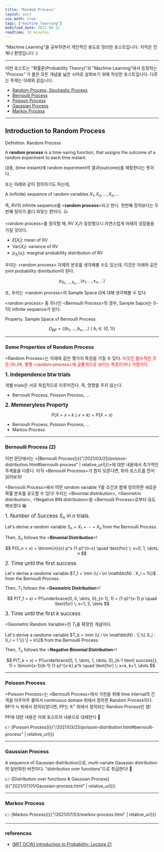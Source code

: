 ```yaml
---
title: "Random Process"
layout: post
use_math: true
tags: ["machine_learning"]
modified_date: 2021.09.21
readtime: 20 minutes
---
```


"Machine Learning"을 공부하면서 개인적인 용도로 정리한 포스트입니다. 지적은 언제나 환영입니다 :)

<hr/>

이번 포스트는 "확률론(Probability Theory)"과 "Machine Learning"에서 등장하는 *"Process"* 가 붙은 모든 개념을 넓은 시야로 살펴보기 위해 작성한 포스트입니다. 다루는 주제는 아래와 같습니다.

- [Random Process; Stochastic Process](#introduction-to-random-process)
- [Bernoulli Process](#bernoulli-process-2)
- [Poisson Process](#poisson-process)
- [Gaussian Process](#gaussian-process)
- [Markov Process](#markov-process)

<hr/>

## Introduction to Random Process

<div class="definition" markdown="1">

<span class="statement-title">Definition.</span> Random Process<br>

A **random process** is a time-varing function, that assigns the outcome of a random experiment to each time instant.

</div>

대충, (time instant)에 random experiment의 결과(outcome)을 매핑한다는 뜻이다.

또는 아래와 같이 정의하기도 하는데,

<div class="definition" markdown="1">

A (infinite) sequence of random variables $X_1, X_2, \dots, X_n, \dots$

</div>

즉, RV의 infinite sequence를 \<**random process**\>라고 한다. 첫번째 정의보다는 두번째 정의가 좀더 와닿는 편이다. 👍

\<random process\>를 정의할 때, RV $X_i$가 등장했으니 자연스럽게 아래의 성질들을 가질 것이다.

- $E[X_i]$: mean of RV
- $\text{Var}(X_i)$: variance of RV
- $p_{X_i} (x_i)$: marginal probability distribution of RV

우리는 \<random process\> 자체의 분포를 생각해볼 수도 있는데, 이것은 아래와 같은 joint probability distribution이 된다.

$$
p_{X_1, \dots, X_n, \dots} (x_1, \dots, x_n, \dots)
$$

또, 우리는 \<random process\>의 Sample Space $\Omega$에 대해 생각해볼 수 있다.

\<random process\> 중 하나인 \<Bernoulli Process\>의 경우, Sample Sapce는 0-1의 infinite sequence가 된다.

<div class="theorem" markdown="1">

<span class="statement-title">Property.</span> Sample Space of Bernoulli Process<br>

$$
\Omega_{\text{BP}} 
= \left\{ 
  (b_1, \dots, b_n, \dots ) \mid b_i \in \{ 0, 1 \}
  \right\}
$$

</div>

<hr/>

### Some Properties of Random Process

\<Random Process\>는 아래와 같은 몇가지 특징을 가질 수 있다. <span style="color: red">이것은 필수적인 것은 아니며, 몇몇 \<random process\>에 공통적으로 보이는 특징이거나 가정이다.</span>

<big>**1. Independence btw trials**</big>

개별 trials은 서로 독립적으로 이루어진다. 즉, 영향을 주지 않는다.

- Bernoulli Process, Poisson Process, ...

<big>**2. Memoeryless Property**</big>

$$
P(X = x + k \mid x > k) = P(X = x)
$$

- Bernoulli Process, Poisson Process, ...
- Markov Process

<hr/>

### Bernoulli Process (2)

이번 문단에서는 \<[Bernoulli Process]({{"/2021/03/25/poisson-distribution.html#bernoulli-process" | relative_url}})\>에 대한 내용에서 추가적인 주제들을 다룬다. 아직 \<Bernoulli Processs\>가 뭔지 모른다면, 위의 포스트를 먼저 읽어보자!

\<Bernoulii Process\>에서 어떤 random variable $Y$를 조건과 함께 정의하면 새로운 확률 분포를 유도할 수 있다! 우리는 \<Binomial distribution\>, \<Geometric distribution\>, \<Negative BIN distribution\>을 \<Bernoulli Process\>로부터 유도해보겠다 😁

<div class="theorem" markdown="1">

<big>1. Number of Success $S_n$ in $n$ trials.</big>

Let's derive a random variable $S_n = X_1 + \cdots + X_n$ from the Bernoulli Process.

Then, $S_n$ follows the \<**Binomial Distribution**\>!

$$
P(S_n = x) = \binom{n}{x} p^x (1-p)^{n-x} \quad \text{for} \; x=0, 1, \dots, n
$$

</div>

<div class="theorem" markdown="1">

<big>2. Time until the first success</big>

Let's derive a randome variable $T_1 = \min \\{ i \in \mathbb{N} : X_i = 1\\}$ from the Bernoulli Process.

Then, $T_1$ follows the \<**Geometric Distribution**\>!

$$
P(T_1 = x) = P(\underbrace{0, 0, \dots, 0}_{x-1}, 1) = (1-p)^{x-1} p \quad \text{for} \; x=1, 2, \dots
$$

</div>

<div class="theorem" markdown="1">

<big>3. Time until the first $k$ success</big>

\<Geometric Random Variable\>인 $T_1$을 확장한 개념이다. 

Let's derive a randome variable $T_k = \min \\{ i \in \mathbb{N} : \| \\{ X_i : X_i = 1 \\} \| = k\\}$ from the Bernoulli Process.

Then, $T_n$ follows the \<**Negative Binomial Distribution**\>!

$$
P(T_k = x) = P(\underbrace{0, 1, \dots, 1, \dots, 0}_{k-1 \text{ success}}, 1) = \binom{x-1}{k-1} (1-p)^{x-k} p^k \quad \text{for} \; x=k, k+1, \dots
$$

</div>

<hr/>

### Poisson Process

\<Poisson Process\>는 \<Bernoulli Process\>에서 극한을 취해 time interval의 간격을 아주아주 줄여서 continuous domain 위에서 정의한 Random Process이다. <span class="half_HL">BP가 $\mathbb{N}$ 위에서 정의되었다면, PP는 $\mathbb{R^{+}}$ 위에서 정의되는 Random Process</span>인 셈!

PP에 대한 내용은 아래 포스트의 내용으로 대체한다 🙏

👉 [Poisson Process]({{"/2021/03/25/poisson-distribution.html#bernoulli-process" | relative_url}})

<hr/>

### Gaussian Process

A sequence of Gaussian distribution으로, multi-variate Gaussian distribution의 일반화된 버전이다. "distribution over functions"으로 취급한다! 💪

👉 [Distribution over functions & Gaussian Process]({{"2021/07/01/Gaussian-process.html" | relative_url}})

<hr/>

### Markov Process

👉 [Markov Process]({{"/2021/07/03/markov-process.html" | relative_url}})

<hr/>

### references

- [[MIT OCW] Introduction to Probability: Lecture 21](https://ocw.mit.edu/resources/res-6-012-introduction-to-probability-spring-2018/part-iii-random-processes/MITRES_6_012S18_L21AS.pdf)



